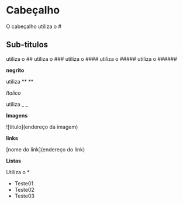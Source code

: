 # Cabeçalho

O cabeçalho utiliza o #


## Sub-titulos

utiliza o ## 
utiliza o ###
utiliza o ####
utiliza o #####
utiliza o ######


**negrito** 

utiliza **  **

_Italico_

utiliza _ _

**Imagens**

![titulo](endereço da imagem)

**links**

[nome do link](endereço do link)

**Listas**

Utiliza o *

* Teste01
* Teste02
* Teste03